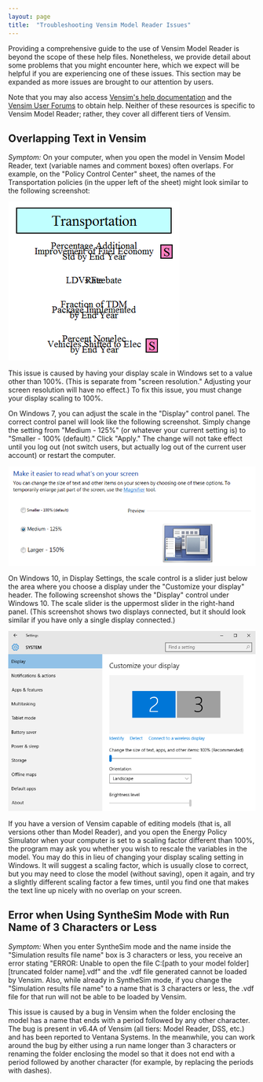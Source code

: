 ```yaml
---
layout: page
title:  "Troubleshooting Vensim Model Reader Issues"
---
```


Providing a comprehensive guide to the use of Vensim Model Reader is beyond the scope of these help files.  Nonetheless, we provide detail about some problems that you might encounter here, which we expect will be helpful if you are experiencing one of these issues.  This section may be expanded as more issues are brought to our attention by users.

Note that you may also access [Vensim's help documentation](http://www.vensim.com/documentation/index.html?users_guide.htm) and the [Vensim User Forums](http://www.ventanasystems.co.uk/forum/viewforum.php?f=2) to obtain help.  Neither of these resources is specific to Vensim Model Reader; rather, they cover all different tiers of Vensim.

## Overlapping Text in Vensim

_Symptom:_ On your computer, when you open the model in Vensim Model Reader, text (variable names and comment boxes) often overlaps.  For example, on the "Policy Control Center" sheet, the names of the Transportation policies (in the upper left of the sheet) might look similar to the following screenshot:

![example of overlapping text in Vensim](troubleshooting-vensim-OverlappingText.png)

This issue is caused by having your display scale in Windows set to a value other than 100%.  (This is separate from "screen resolution."  Adjusting your screen resolution will have no effect.)  To fix this issue, you must change your display scaling to 100%.

On Windows 7, you can adjust the scale in the "Display" control panel.  The correct control panel will look like the following screenshot.  Simply change the setting from "Medium - 125%" (or whatever your current setting is) to "Smaller - 100% (default)."  Click "Apply."  The change will not take effect until you log out (not switch users, but actually log out of the current user account) or restart the computer.

![Windows 7 screen scaling control](troubleshooting-vensim-ScreenScalingWin7.png)

On Windows 10, in Display Settings, the scale control is a slider just below the area where you choose a display under the "Customize your display" header.  The following screenshot shows the "Display" control under Windows 10.  The scale slider is the uppermost slider in the right-hand panel.  (This screenshot shows two displays connected, but it should look similar if you have only a single display connected.)

![Windows 10 screen scaling control](troubleshooting-vensim-ScreenScalingWin10.png)

If you have a version of Vensim capable of editing models (that is, all versions other than Model Reader), and you open the Energy Policy Simulator when your computer is set to a scaling factor different than 100%, the program may ask you whether you wish to rescale the variables in the model.  You may do this in lieu of changing your display scaling setting in Windows.  It will suggest a scaling factor, which is usually close to correct, but you may need to close the model (without saving), open it again, and try a slightly different scaling factor a few times, until you find one that makes the text line up nicely with no overlap on your screen.

## Error when Using SyntheSim Mode with Run Name of 3 Characters or Less

_Symptom:_ When you enter SyntheSim mode and the name inside the "Simulation results file name" box is 3 characters or less, you receive an error stating "ERROR: Unable to open the file C:\[path to your model folder]\[truncated folder name].vdf" and the .vdf file generated cannot be loaded by Vensim.  Also, while already in SyntheSim mode, if you change the "Simulation results file name" to a name that is 3 characters or less, the .vdf file for that run will not be able to be loaded by Vensim.

This issue is caused by a bug in Vensim when the folder enclosing the model has a name that ends with a period followed by any other character.  The bug is present in v6.4A of Vensim (all tiers: Model Reader, DSS, etc.) and has been reported to Ventana Systems.  In the meanwhile, you can work around the bug by either using a run name longer than 3 characters or renaming the folder enclosing the model so that it does not end with a period followed by another character (for example, by replacing the periods with dashes).